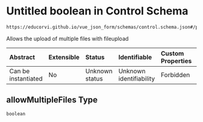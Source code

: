 # Untitled boolean in Control Schema

```txt
https://educorvi.github.io/vue_json_form/schemas/control.schema.json#/properties/options/properties/allowMultipleFiles
```

Allows the upload of multiple files with fileupload

| Abstract            | Extensible | Status         | Identifiable            | Custom Properties | Additional Properties | Access Restrictions | Defined In                                                                    |
| :------------------ | :--------- | :------------- | :---------------------- | :---------------- | :-------------------- | :------------------ | :---------------------------------------------------------------------------- |
| Can be instantiated | No         | Unknown status | Unknown identifiability | Forbidden         | Allowed               | none                | [control.schema.json*](../schemas/control.schema.json "open original schema") |

## allowMultipleFiles Type

`boolean`
